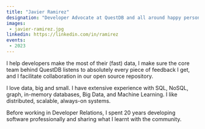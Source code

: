 ```yaml
---
title: "Javier Ramirez"
designation: "Developer Advocate at QuestDB and all around happy person"
images:
 - javier-ramirez.jpg
linkedin: https://linkedin.com/in/ramirez
events:
 - 2023
---
```


I help developers make the most of their (fast) data, I make sure the core team behind QuestDB listens to absolutely every piece of feedback I get, and I facilitate collaboration in our open source repository. 

I love data, big and small. I have extensive experience with SQL, NoSQL, graph, in-memory databases, Big Data, and Machine Learning. I like distributed, scalable, always-on systems. 

Before working in Developer Relations, I spent 20 years developing software professionally and sharing what I learnt with the community.
